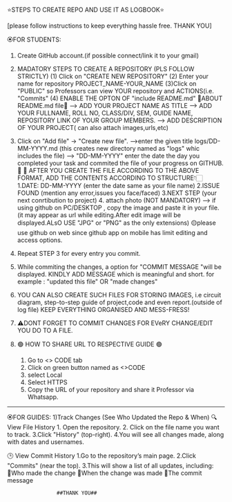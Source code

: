 ⭐STEPS TO CREATE REPO AND USE IT AS LOGBOOK⭐

[please follow instructions to keep everything hassle free. THANK YOU]

🏵️FOR STUDENTS:

1) Create GitHub account.(if possible connect/link it to your gmail)

2) MADATORY STEPS TO CREATE A REPOSITORY (PLS FOLLOW STRICTLY)
   (1) Click on "CREATE NEW REPOSITORY"
   (2) Enter your name for repository
          PROJECT_NAME-YOUR_NAME
   (3)Click on "PUBLIC" so Professors can view YOUR repository and ACTIONS(i.e. "Commits"
   (4) ENABLE THE OPTON OF "include README.md" 
    🔷ABOUT README.md file🔷
       --> ADD YOUR PROJECT NAME AS TITLE
       --> ADD YOUR FULLNAME, ROLL NO, CLASS/DIV, SEM, GUIDE NAME, REPOSITORY LINK OF YOUR GROUP MEMBERS.
       --> ADD DESCRIPTION OF YOUR PROJECT( can also attach images,urls,etc)

4) Click on "Add file" → "Create new file".
    -->enter the given title 
          logs/DD-MM-YYYY.md
         (this creates new directory named as "logs"  whic includes the file)
    --> "DD-MM-YYYY"  enter the date the day you completed your task and commited the file of your progress on GITHUB.🙂
    💠 AFTER YOU CREATE THE FILE ACCORDING TO THE ABOVE FORMAT, 
        ADD THE CONTENTS ACCORDING TO STRUCTURE👇🏻
           1.DATE: DD-MM-YYYY (enter the date same as your file name)
           2.ISSUE FOUND (mention any error,issues you face/faced)
           3.NEXT STEP (your next conrtibution to project)
           4. attach photo (NOT MANDATORY)
             --> if using github on PC/DESKTOP , copy the image and paste it in your file.
               (it may appear as url while editing.After edit image will be displayed.ALsO USE "JPG" or "PNG" as the only extensions)
               🟡please use github on web since github app on mobile has limit editing and access options.

6) Repeat STEP 3  for every entry you commit.

7) While commiting the changes, a option for "COMMIT MESSAGE "will be displayed. 
    KINDLY ADD MESSAGE which is meaningful and short. 
    for example : "updated this file" OR "made changes"
8) YOU CAN ALSO CREATE SUCH FILES FOR STORING IMAGES, i.e circuit diagram, step-to-step guide of project,code and even report.(outside of log file)
   KEEP EVERYTHING ORGANISED AND MESS-FRESS!
9) ⚠️DONT FORGET TO COMMIT CHANGES FOR EVeRY CHANGE/EDIT YOU DO TO A FILE.
10) 🟢 HOW TO SHARE URL TO RESPECTIVE GUIDE 🟢
     1. Go to <> CODE tab
     2. Click on green button named as <>CODE
     3. select Local
     4. Select HTTPS
     5. Copy the URL of your repository and share it Professor via Whatsapp.
-------------------------------------------------------------------------------------------------------------------------------------------------------------------------
🏵️FOR GUIDES:
  1)Track Changes (See Who Updated the Repo & When)
    🔍 View File History
      1. Open the repository.
      2. Click on the file name you want to track.
      3.Click "History" (top-right).
      4.You will see all changes made, along with dates and usernames.
     
  🕒 View Commit History
      1.Go to the repository’s main page.
      2.Click "Commits" (near the top).
      3.This will show a list of all updates, including:
        💠Who made the change
        💠When the change was made
        💠The commit message


                    ##THANK YOU##

